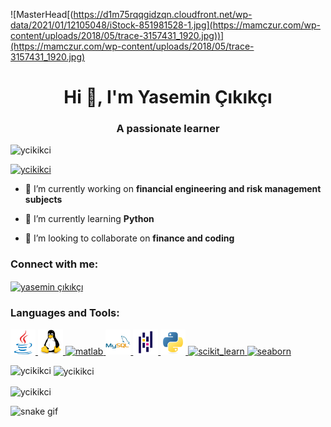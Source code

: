 ![MasterHead[(https://d1m75rqqgidzqn.cloudfront.net/wp-data/2021/01/12105048/iStock-851981528-1.jpg](https://mamczur.com/wp-content/uploads/2018/05/trace-3157431_1920.jpg))](https://mamczur.com/wp-content/uploads/2018/05/trace-3157431_1920.jpg)

<h1 align="center">Hi 👋, I'm Yasemin Çıkıkçı</h1>
<h3 align="center">A passionate learner</h3>

<p align="left"> <img src="https://komarev.com/ghpvc/?username=ycikikci&label=Profile%20views&color=0e75b6&style=flat" alt="ycikikci" /> </p>

<p align="left"> <a href="https://github.com/ryo-ma/github-profile-trophy"><img src="https://github-profile-trophy.vercel.app/?username=ycikikci" alt="ycikikci" /></a> </p>

- 🔭 I’m currently working on **financial engineering and risk management subjects**

- 🌱 I’m currently learning **Python**

- 👯 I’m looking to collaborate on **finance and coding**

<h3 align="left">Connect with me:</h3>
<p align="left">
<a href="https://linkedin.com/in/yasemin çıkıkçı" target="blank"><img align="center" src="https://raw.githubusercontent.com/rahuldkjain/github-profile-readme-generator/master/src/images/icons/Social/linked-in-alt.svg" alt="yasemin çıkıkçı" height="30" width="40" /></a>
</p>

<h3 align="left">Languages and Tools:</h3>
<p align="left"> <a href="https://www.java.com" target="_blank" rel="noreferrer"> <img src="https://raw.githubusercontent.com/devicons/devicon/master/icons/java/java-original.svg" alt="java" width="40" height="40"/> </a> <a href="https://www.linux.org/" target="_blank" rel="noreferrer"> <img src="https://raw.githubusercontent.com/devicons/devicon/master/icons/linux/linux-original.svg" alt="linux" width="40" height="40"/> </a> <a href="https://www.mathworks.com/" target="_blank" rel="noreferrer"> <img src="https://upload.wikimedia.org/wikipedia/commons/2/21/Matlab_Logo.png" alt="matlab" width="40" height="40"/> </a> <a href="https://www.mysql.com/" target="_blank" rel="noreferrer"> <img src="https://raw.githubusercontent.com/devicons/devicon/master/icons/mysql/mysql-original-wordmark.svg" alt="mysql" width="40" height="40"/> </a> <a href="https://pandas.pydata.org/" target="_blank" rel="noreferrer"> <img src="https://raw.githubusercontent.com/devicons/devicon/2ae2a900d2f041da66e950e4d48052658d850630/icons/pandas/pandas-original.svg" alt="pandas" width="40" height="40"/> </a> <a href="https://www.python.org" target="_blank" rel="noreferrer"> <img src="https://raw.githubusercontent.com/devicons/devicon/master/icons/python/python-original.svg" alt="python" width="40" height="40"/> </a> <a href="https://scikit-learn.org/" target="_blank" rel="noreferrer"> <img src="https://upload.wikimedia.org/wikipedia/commons/0/05/Scikit_learn_logo_small.svg" alt="scikit_learn" width="40" height="40"/> </a> <a href="https://seaborn.pydata.org/" target="_blank" rel="noreferrer"> <img src="https://seaborn.pydata.org/_images/logo-mark-lightbg.svg" alt="seaborn" width="40" height="40"/> </a> </p>

<p><img align="left" src="https://github-readme-stats.vercel.app/api/top-langs?username=ycikikci&show_icons=true&locale=en&layout=compact" alt="ycikikci" /></p>

<p>&nbsp;<img align="center" src="https://github-readme-stats.vercel.app/api?username=ycikikci&show_icons=true&locale=en" alt="ycikikci" /></p>

<p><img align="center" src="https://github-readme-streak-stats.herokuapp.com/?user=ycikikci&" alt="ycikikci" /></p>

![snake gif](https://github.com/ycikikci/ycikikci/blob/output/github-contribution-grid-snake.gif)
